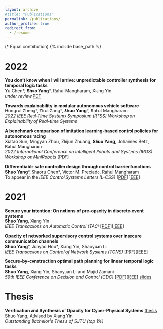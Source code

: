 ```yaml
---
layout: archive
#title: "Publications"
permalink: /publications/
author_profile: true
redirect_from:
  - /resume
---
```

(\* Equal contribution)
{% include base_path %}

2022
======
**You don’t know when I will arrive: unpredictable controller synthesis for temporal logic tasks**  
Yu Chen\*, **Shuo Yang**\*, Rahul Mangharam, Xiang Yin  
*under review* [PDF](https://arxiv.org/pdf/2211.12803.pdf)

**Towards explainability in modular autonomous vehicle software**  
Hongrui Zheng\*, Zirui Zang\*, **Shuo Yang**\*, Rahul Mangharam  
*2022 IEEE Real-Time Systems Symposium (RTSS) Workshop on Explainability of Real-time Systems*

**A benchmark comparison of imitation learning-based control policies for autonomous racing**  
Xiatao Sun, Mingyan Zhou, Zhijun Zhuang, **Shuo Yang**, Johannes Betz, Rahul Mangharam  
*2022 International Conference on Intelligent Robots and Systems (IROS) Workshop on MiniRobots* [[PDF](https://arxiv.org/pdf/2209.15073.pdf)]

**Differentiable safe controller design through control barrier functions**  
**Shuo Yang**\*, Shaoru Chen\*, Victor M. Preciado, Rahul Mangharam  
To appear in the *IEEE Control Systems Letters (L-CSS)* [[PDF](https://shuoyang2000.github.io/files/LCSS-DiffSafeControl-2022.pdf)][[IEEE](https://ieeexplore.ieee.org/document/10004041)]

2021
======

**Secure your intention: On notions of pre-opacity in discrete-event systems**  
**Shuo Yang**, Xiang Yin  
*IEEE Transactions on Automatic Control (TAC)* [[PDF](https://shuoyang2000.github.io/files/TAC_Yang.pdf)][[IEEE](https://ieeexplore.ieee.org/document/9904329)]

**Opacity of networked supervisory control systems over insecure communication channels**  
**Shuo Yang**\*, Junyao Hou\*, Xiang Yin, Shaoyuan Li  
*IEEE Transactions on Control of Network Systems (TCNS)* [[PDF](https://shuoyang2000.github.io/files/TCNS-Yang.pdf)][[IEEE](https://ieeexplore.ieee.org/document/9317777)]

**Secure-by-construction optimal path planning for linear temporal logic tasks**  
**Shuo Yang**, Xiang Yin, Shaoyuan Li and Majid Zamani  
*59th IEEE Conference on Decision and Control (CDC)* [[PDF](https://shuoyang2000.github.io/files/CDC-Yang.pdf)][[IEEE](https://ieeexplore.ieee.org/document/9304153)] [slides](https://shuoyang2000.github.io/files/CDC20_slides.pdf)



Thesis
======

**Verification and Synthesis of Opacity for Cyber-Physical Systems** [thesis](https://shuoyang2000.github.io/files/thesis.pdf)  
Shuo Yang, Advised by Xiang Yin  
*Outstanding Bachelor's Thesis of SJTU (top 1%)*

